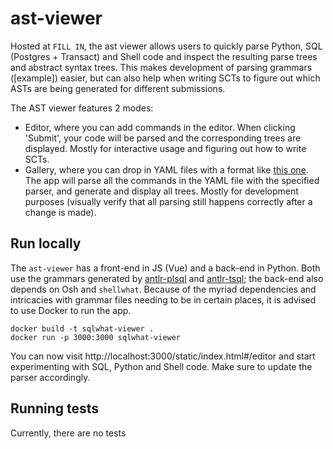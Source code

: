 # ast-viewer

Hosted at `FILL IN`, the ast viewer allows users to quickly parse Python, SQL (Postgres + Transact) and Shell code and inspect the resulting parse trees and abstract syntax trees. This makes development of parsing grammars ([example]) easier, but can also help when writing SCTs to figure out which ASTs are being generated for different submissions.

The AST viewer features 2 modes:

- Editor, where you can add commands in the editor. When clicking 'Submit', your code will be parsed and the corresponding trees are displayed. Mostly for interactive usage and figuring out how to write SCTs.
- Gallery, where you can drop in YAML files with a format like [this one](https://github.com/datacamp/antlr-plsql/blob/master/tests/v0.2.yml). The app will parse all the commands in the YAML file with the specified parser, and generate and display all trees. Mostly for development purposes (visually verify that all parsing still happens correctly after a change is made).

## Run locally

The `ast-viewer` has a front-end in JS (Vue) and a back-end in Python. Both use the grammars generated by [antlr-plsql](https://github.com/datacamp/antlr-plsql) and [antlr-tsql](https://github.com/datacamp/antlr-tsql); the back-end also depends on Osh and `shellwhat`. Because of the myriad dependencies and intricacies with grammar files needing to be in certain places, it is advised to use Docker to run the app.

```
docker build -t sqlwhat-viewer .
docker run -p 3000:3000 sqlwhat-viewer
```

You can now visit http://localhost:3000/static/index.html#/editor and start experimenting with SQL, Python and Shell code. Make sure to update the parser accordingly.

## Running tests

Currently, there are no tests
